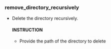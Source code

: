    ### remove_directory_recursively
   - Delete the directory recursively.
      #### INSTRUCTION
      - Provide the path of the directory to delete
